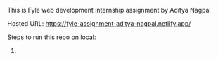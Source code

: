 This is Fyle web development internship assignment by Aditya Nagpal

Hosted URL: https://fyle-assignment-aditya-nagpal.netlify.app/

Steps to run this repo on local:

1) 
